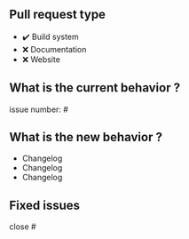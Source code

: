 ## Pull request type
- :heavy_check_mark: Build system
- :x: Documentation
- :x: Website

## What is the current behavior ?
issue number: #

## What is the new behavior ?
- Changelog
- Changelog
- Changelog

## Fixed issues
close #
